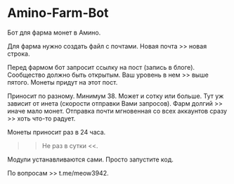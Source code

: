 # Amino-Farm-Bot
Бот для фарма монет в Амино. 

Для фарма нужно создать файл с почтами.
Новая почта >> новая строка. 

Перед фармом бот запросит ссылку на пост (запись в блоге).
Сообщество должно быть открытым. Ваш уровень в нем >> выше пятого. Монеты придут на этот пост.

Приносит по разному. Минимум 38. Может и сотку или больше. Тут уж зависит от инета (скорости отправки Вами запросов).
Фарм долгий >> иначе мало монет. 
Отправка почти мгновенная со всех аккаунтов сразу >> хоть что-то радует. 

Монеты приносит раз в 24 часа.
>> Не раз в сутки <<.

Модули устанавливаются сами.
Просто запустите код. 

По вопросам >> t.me/meow3942.
